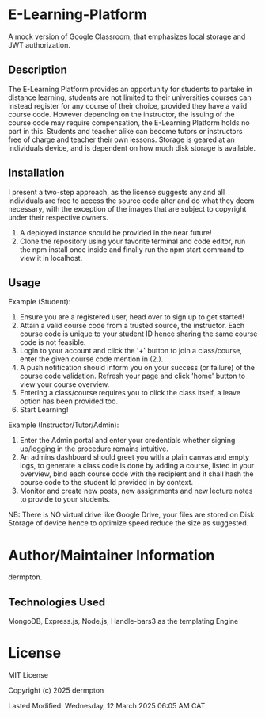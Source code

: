 # E-Learning-Platform

A mock version of Google Classroom, that emphasizes local storage and JWT authorization.

## Description

The E-Learning Platform provides an opportunity for students to partake in distance learning,
students are not limited to their universities courses can instead register for any course of their choice, provided they have a valid course code. However depending on the instructor, the issuing of the course code may require compensation, the E-Learning Platform holds no part in this. Students and teacher alike can become tutors or instructors free of charge and teacher their own lessons. Storage is geared at an individuals device, and is dependent on how much disk storage is available.

## Installation

I present a two-step approach, as the license suggests any and all individuals are free to access the source code alter and do what they deem necessary, with the exception of the images that are subject to copyright under their respective owners.

1. A deployed instance should be provided in the near future!
2. Clone the repository using your favorite terminal and code editor, run the npm install once inside and finally run the npm start command to view it in localhost.

## Usage

Example (Student):

1. Ensure you are a registered user, head over to sign up to get started!
2. Attain a valid course code from a trusted source, the instructor. Each course code is unique to your student ID hence sharing the same course code is not feasible.
3. Login to your account and click the '+' button to join a class/course, enter the given course code mention in (2.).
4. A push notification should inform you on your success (or failure) of the course code validation. Refresh your page and click 'home' button to view your course overview.
5. Entering a class/course requires you to click the class itself, a leave option has been provided too.
6. Start Learning!

Example (Instructor/Tutor/Admin):

1. Enter the Admin portal and enter your credentials whether signing up/logging in the procedure remains intuitive.
2. An admins dashboard should greet you with a plain canvas and empty logs, to generate a class code is done by adding a course, listed in your overview, bind each course code with the recipient and it shall hash the course code to the student Id provided in by context.
3. Monitor and create new posts, new assignments and new lecture notes to provide to your students.

NB: There is NO virtual drive like Google Drive, your files are stored on Disk Storage of device hence to optimize speed reduce the size as suggested.

# Author/Maintainer Information

dermpton.

## Technologies Used

MongoDB, Express.js, Node.js, Handle-bars3 as the templating Engine

# License

MIT License

Copyright (c) 2025 dermpton

Lasted Modified: Wednesday, 12 March 2025 06:05 AM CAT